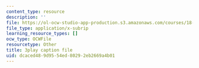 ```yaml
---
content_type: resource
description: ''
file: https://ol-ocw-studio-app-production.s3.amazonaws.com/courses/18-01sc-single-variable-calculus-fall-2010/dcaced489d9554ed80292eb2669a4b01_MYXMC7koJyY.vtt
file_type: application/x-subrip
learning_resource_types: []
ocw_type: OCWFile
resourcetype: Other
title: 3play caption file
uid: dcaced48-9d95-54ed-8029-2eb2669a4b01
---
```

